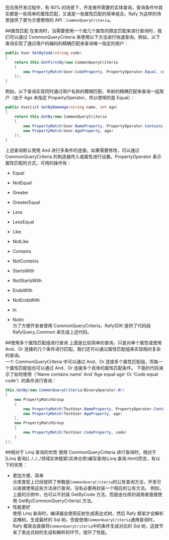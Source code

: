 在应用开发过程中，有 80% 的场景下，开发者所需要的实体查询，查询条件中其实都是一些简单的属性匹配，又或是一些属性匹配的简单组合。Rafy 为这样的场景提供了更为方便使用的 API：`CommonQueryCriteria`。  

##属性匹配
在查询时，当需要使用一个或几个属性的限定匹配来进行查询时，我们可以通过 CommonQueryCriteria 
来使用以下方法进行快速查询。例如，以下查询实现了通过用户的编码的精确匹配来查询唯一指定的用户：

```cs
public User GetByCode(string code)
{
    return this.GetFirstBy(new CommonQueryCriteria
    {
        new PropertyMatch(User.CodeProperty, PropertyOperator.Equal, code)
    });
}
```

例如，以下查询实现同时通过用户名称的模糊匹配、年龄的精确匹配来查询一组用户（由于 Age 未指定 PropertyOperator，所以使用的是 Equal）：

```cs
public UserList GetByNameAge(string name, int age)
{
    return this.GetBy(new CommonQueryCriteria
    {
        new PropertyMatch(User.NameProperty, PropertyOperator.Contains, name),
        new PropertyMatch(User.AgeProperty, age)
    });
}
```

上述查询默认使用 And 进行多条件的连接。如果需要修改，可以通过 CommonQueryCriteria
的构造器传入或属性进行设置。PropertyOperator 表示属性匹配的方式，可用的操作有：

 - Equal
 - NotEqual

 - Greater

 - GreaterEqual

 - Less

 - LessEqual

 - Like

 - NotLike

 - Contains

 - NotContains

 - StartsWith

 - NotStartsWith

 - EndsWith

 - NotEndsWith

 - In

 - NotIn
   ​     
为了方便开发者使用 CommonQueryCriteria，RafySDK 提供了代码段 RafyQuery_Common 来生成上述代码。                

##使用多个属性匹配组进行查询
上面是比较简单的查询，只是对单个属性或使用 And、Or 连接的几个条件进行匹配。我们还可以通过属性匹配组来实现相对复杂的查询。  
一个 CommonQueryCriteria 中可以通过 And、Or 连接多个属性匹配组，而每一个属性匹配组也可以通过 And、Or 连接多个具体的属性匹配条件。
下面的代码演示了如何使用（'Name contains name' And 'Age equal age' Or 'Code equal code'）的条件进行查询：

```cs
this.GetBy(new CommonQueryCriteria(BinaryOperator.Or)
{
    new PropertyMatchGroup
    {
        new PropertyMatch(TestUser.NameProperty, PropertyOperator.Contains, name)
        new PropertyMatch(TestUser.AgeProperty, age)
    },
    new PropertyMatchGroup
    {
        new PropertyMatch(TestUser.CodeProperty, code)
    }
});
```


##相对于 Linq 查询的优势
使用 CommonQueryCriteria 进行查询时，相对于[Linq 查询](../../../领域实体框架\实体仓库\编写查询\Linq 查询.html)而言，有以下的优势：
 - 更加方便、简单  
  仓库类型上已经提供了参数是`CommonQueryCriteria`的公有查询方法，开发可以直接使用这些方法进行查询，没有必要再封装一个相应的公有方法。
  例如，上面的示例中，也可以不封装 GetByCode 方法，而是由仓库的调用者直接使用 GetBy(CommonQueryCriteria) 方法。
 - 性能更好  
  使用 Linq 查询时，编译器会使用反射生成表达式树，然后 Rafy 框架才会解析这棵树，生成最终的 Sql 树。但是使用`CommonQueryCriteria`通用查询时，Rafy 框架会直接将`CommonQueryCriteria`中的条件生成对应的 Sql 树，这就节省了表达式树的生成和解析的环节，提升了性能。
